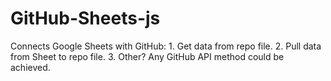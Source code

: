 # GitHub-Sheets-js
Connects Google Sheets with GitHub: 1. Get data from repo file. 2. Pull data from Sheet to repo file. 3. Other? Any  GitHub API method could be achieved.
